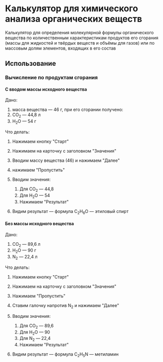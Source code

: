 # Калькулятор для химического анализа органических веществ
Калькулятор для определения молекулярной формулы органического вещества по количественным характеристикам продуктов его сгорания (массы для жидкостей и твёрдых веществ и объёмы для газов) или по массовым долям элементов, входящих в его состав 

## Использование

### Вычисление по продуктам сгорания

#### C вводом массы исходного вещества
Дано:
1. масса вещества — 46 г, при его сгорании получено:
2. CO<sub>2</sub> — 44,8 л
3. H<sub>2</sub>O — 54 г

Что делать:
1. Нажимаем кнопку "Старт"
2. Нажимаем на карточку с заголовком "Значения"
3. Вводим массу вещества (46) и нажимаем "Далее"
4. нажимаем "Пропустить"
5. Вводим значения:
	1. Для CO<sub>2</sub> — 44,8
	2. Для H<sub>2</sub>O — 54
	3. Нажимаем "Результат"

6. Видим результат — формула С<sub>2</sub>H<sub>6</sub>O — этиловый спирт


#### Без массы исходного вещества  
Дано:
1. CO<sub>2</sub> — 89,6 л
2. H<sub>2</sub>O — 90 г
3. N<sub>2</sub> — 22,4 л

Что делать:
1. Нажимаем кнопку "Старт"
2. Нажимаем на карточку с заголовком "Значения"
3. Нажимаем "Пропустить"
4. Ставим галочку напротив N<sub>2</sub> и нажимаем "Далее"
5. Вводим значения:
	1. Для CO<sub>2</sub> — 89,6
	2. Для H<sub>2</sub>O — 90
	3. Для N<sub>2</sub> — 22,4
	4. Нажимаем "Результат"

6. Видим результат — формула С<sub>2</sub>H<sub>5</sub>N — метиламин